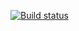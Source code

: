 [![Build status](https://ci.appveyor.com/api/projects/status/nant9br2ftfolg2q?svg=true)](https://ci.appveyor.com/project/North-tx/aqaecho-9hwv8)
